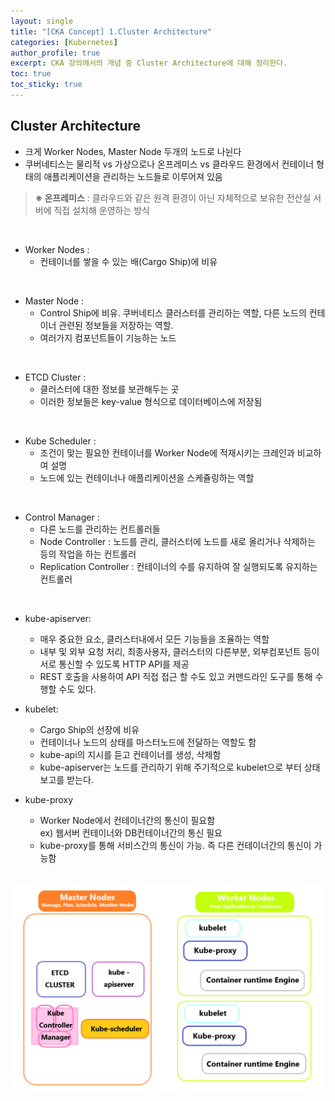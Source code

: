 ```yaml
---
layout: single
title: "[CKA Concept] 1.Cluster Architecture"
categories: [Kubernetes]
author_profile: true
excerpt: CKA 강의에서의 개념 중 Cluster Architecture에 대해 정리한다. 
toc: true
toc_sticky: true
---
```


## Cluster Architecture

- 크게 Worker Nodes, Master Node 두개의 노드로 나뉜다
- 쿠버네티스는 물리적 vs 가상으로나 온프레미스 vs 클라우드 환경에서 컨테이너 형태의 애플리케이션을 관리하는 노드들로 이루어져 있음


> **※ 온프레미스** : 클라우드와 같은 원격 환경이 아닌 자체적으로 보유한 전산실 서버에 직접 설치해 운영하는 방식


<br>

- Worker Nodes : 
    - 컨테이너를 쌓을 수 있는 배(Cargo Ship)에 비유
    

<br>

- Master Node : 
    - Control Ship에 비유. 쿠버네티스 클러스터를 관리하는 역할, 다른 노드의 컨테이너 관련된 정보들을 저장하는 역할. 
    - 여러가지 컴포넌트들이 기능하는 노드

<br>

- ETCD Cluster : 
    - 클러스터에 대한 정보를 보관해두는 곳
    - 이러한 정보들은 key-value 형식으로 데이터베이스에 저장됨
    

<br>

- Kube Scheduler : 
    - 조건이 맞는 필요한 컨테이너를 Worker Node에 적재시키는 크레인과 비교하여 설명
    - 노드에 있는 컨테이너나 애플리케이션을 스케쥴링하는 역할


<br>

- Control Manager : 
    - 다른 노드를 관리하는 컨트롤러들
    - Node Controller : 노드를 관리, 클러스터에 노드를 새로 올리거나 삭제하는 등의 작업을 하는 컨트롤러
    - Replication Controller : 컨테이너의 수를 유지하여 잘 실행되도록 유지하는 컨트롤러

<br>

- kube-apiserver:
    - 매우 중요한 요소, 클러스터내에서 모든 기능들을 조율하는 역할
    - 내부 및 외부 요청 처리, 최종사용자, 클러스터의 다른부분, 외부컴포넌트 등이 서로 통신할 수 있도록 HTTP API를 제공
    - REST 호출을 사용하여 API 직접 접근 할 수도 있고 커맨드라인 도구를 통해 수행할 수도 있다.

- kubelet:
    - Cargo Ship의 선장에 비유
    - 컨테이너나 노드의 상태를 마스터노드에 전달하는 역할도 함
    - kube-api의 지시를 듣고 컨테이너를 생성, 삭제함
    - kube-apiserver는 노드를 관리하기 위해 주기적으로 kubelet으로 부터 상태 보고를 받는다.

- kube-proxy
    - Worker Node에서 컨테이너간의 통신이 필요함<br>
    ex) 웹서버 컨테이너와 DB컨테이너간의 통신 필요
    - kube-proxy를 통해 서비스간의 통신이 가능. 즉 다른 컨테이너간의 통신이 가능함
    <br>
    
![Cluster Architecture 도식](/assets/img/kubernetes/9_cluster_architecture_1.png)
    